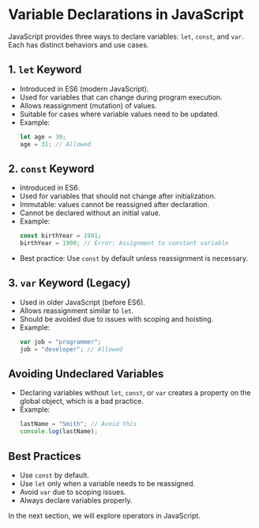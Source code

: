 # Variable Declarations in JavaScript

JavaScript provides three ways to declare variables: `let`, `const`, and `var`. Each has distinct behaviors and use cases.

## 1. `let` Keyword

- Introduced in ES6 (modern JavaScript).
- Used for variables that can change during program execution.
- Allows reassignment (mutation) of values.
- Suitable for cases where variable values need to be updated.
- Example:
  ```js
  let age = 30;
  age = 31; // Allowed
  ```

## 2. `const` Keyword

- Introduced in ES6.
- Used for variables that should not change after initialization.
- Immutable: values cannot be reassigned after declaration.
- Cannot be declared without an initial value.
- Example:
  ```js
  const birthYear = 1991;
  birthYear = 1990; // Error: Assignment to constant variable
  ```
- Best practice: Use `const` by default unless reassignment is necessary.

## 3. `var` Keyword (Legacy)

- Used in older JavaScript (before ES6).
- Allows reassignment similar to `let`.
- Should be avoided due to issues with scoping and hoisting.
- Example:
  ```js
  var job = "programmer";
  job = "developer"; // Allowed
  ```

## Avoiding Undeclared Variables

- Declaring variables without `let`, `const`, or `var` creates a property on the global object, which is a bad practice.
- Example:
  ```js
  lastName = "Smith"; // Avoid this
  console.log(lastName);
  ```

## Best Practices

- Use `const` by default.
- Use `let` only when a variable needs to be reassigned.
- Avoid `var` due to scoping issues.
- Always declare variables properly.

In the next section, we will explore operators in JavaScript.
